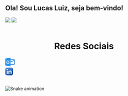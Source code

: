 
## Ola! Sou Lucas Luiz, seja bem-vindo!

<div >
  <img height="180em" src="https://github-readme-stats.vercel.app/api?username=LUCAS-LUIZ-ROCHA&show_icons=true&theme=dracula&include_all_commits=true&count_private=true"/>
    <img height="180em" src="https://github-readme-stats.vercel.app/api/top-langs/?username=LUCAS-LUIZ-ROCHA&layout=compact&langs_count=16&theme=dracula"/>

</div>
 



<div>
  <br>
  <h1 align="center">Redes Sociais</h1>
  <a href = "mailto: lucasluiz_ads@hotmail.com">
    <img width="30" src="outlook_log.png">
  </a>
  <br>
  <a href = "https://www.linkedin.com/in/lucas-luiz-rocha">
    <img width="25" src="link_log.png">
  </a>
 </div>
<br>



![Snake animation](https://github.com/LuigiGF/LuigiGF/blob/output/github-contribution-grid-snake.svg)

